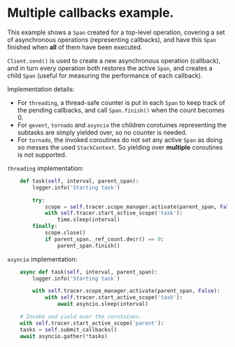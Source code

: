 # Multiple callbacks example.

This example shows a `Span` created for a top-level operation, covering a set of asynchronous operations (representing callbacks), and have this `Span` finished when **all** of them have been executed.

`Client.send()` is used to create a new asynchronous operation (callback), and in turn every operation both restores the active `Span`, and creates a child `Span` (useful for measuring the performance of each callback).

Implementation details:
- For `threading`, a thread-safe counter is put in each `Span` to keep track of the pending callbacks, and call `Span.finish()` when the count becomes 0.
- For `gevent`, `tornado` and `asyncio` the children corotuines representing the subtasks are simply yielded over, so no counter is needed.
- For `tornado`, the invoked coroutines do not set any active `Span` as doing so messes the used `StackContext`. So yielding over **multiple** coroutines is not supported.

`threading` implementation:
```python
    def task(self, interval, parent_span):
        logger.info('Starting task')

        try:
            scope = self.tracer.scope_manager.activate(parent_span, False)
            with self.tracer.start_active_scope('task'):
                time.sleep(interval)
        finally:
            scope.close()
            if parent_span._ref_count.decr() == 0:
                parent_span.finish()
```

`asyncio` implementation:
```python
    async def task(self, interval, parent_span):
        logger.info('Starting task')

        with self.tracer.scope_manager.activate(parent_span, False):
            with self.tracer.start_active_scope('task'):
                await asyncio.sleep(interval)

    # Invoke and yield over the corotuines.
    with self.tracer.start_active_scope('parent'):
	tasks = self.submit_callbacks()
	await asyncio.gather(*tasks)
```
